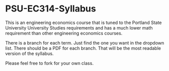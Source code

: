 PSU-EC314-Syllabus
==================

This is an engineering economics course that is tuned to the Portland State University University Studies requirements and has a much lower math requirement than other engineering economics courses.

There is a branch for each term.  Just find the one you want in the dropdown list.  There should be a PDF for each branch.  That will be the most readable version of the syllabus. 

Please feel free to fork for your own class. 
